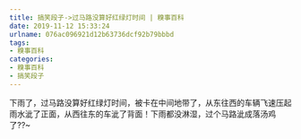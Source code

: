 ```yaml
---
title: 搞笑段子->过马路没算好红绿灯时间 | 糗事百科
date: 2019-11-12 15:33:24
urlname: 076ac096921d12b63736dcf92b79bbbd
tags: 
- 糗事百科
categories:
- 糗事百科
- 搞笑段子
---
```

下雨了，过马路没算好红绿灯时间，被卡在中间地带了，从东往西的车辆飞速压起雨水泚了正面，从西往东的车泚了背面！下雨都没淋湿，过个马路泚成落汤鸡了??~


